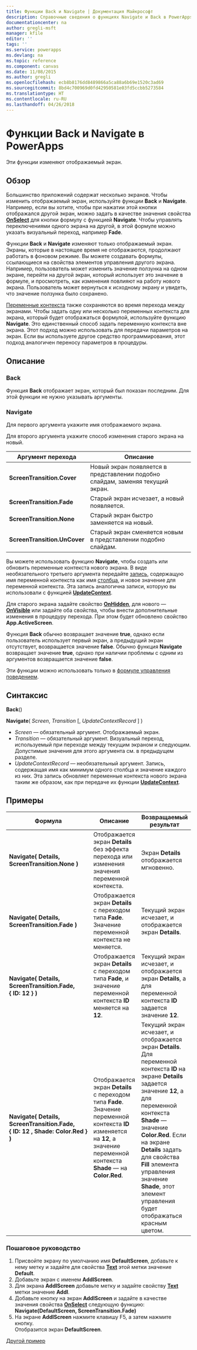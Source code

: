 ```yaml
---
title: Функции Back и Navigate | Документация Майкрософт
description: Справочные сведения о функциях Navigate и Back в PowerApps, в том числе описание синтаксиса и примеры
documentationcenter: na
author: gregli-msft
manager: kfile
editor: ''
tags: ''
ms.service: powerapps
ms.devlang: na
ms.topic: reference
ms.component: canvas
ms.date: 11/08/2015
ms.author: gregli
ms.openlocfilehash: ecb8b8176dd8489866a5ca88a6b69e1520c3ad69
ms.sourcegitcommit: 8bd4c700969d0fd42950581e03fd5ccbb5273584
ms.translationtype: HT
ms.contentlocale: ru-RU
ms.lasthandoff: 04/26/2018
---
```

# <a name="back-and-navigate-functions-in-powerapps"></a>Функции Back и Navigate в PowerApps
Эти функции изменяют отображаемый экран.

## <a name="overview"></a>Обзор
Большинство приложений содержат несколько экранов.  Чтобы изменить отображаемый экран, используйте функции **Back** и **Navigate**. Например, если вы хотите, чтобы при нажатии этой кнопки отображался другой экран, можно задать в качестве значения свойства **[OnSelect](../controls/properties-core.md)** для кнопки формулу с функцией **Navigate**. Чтобы управлять переключениями одного экрана на другой, в этой формуле можно указать визуальный переход, например **Fade**.  

Функции **Back** и **Navigate** изменяют только отображаемый экран. Экраны, которые в настоящее время не отображаются, продолжают работать в фоновом режиме. Вы можете создавать формулы, ссылающиеся на свойства элементов управления другого экрана. Например, пользователь может изменить значение ползунка на одном экране, перейти на другой экран, который использует это значение в формуле, и просмотреть, как изменения повлияют на работу нового экрана.  Пользователь может вернуться к исходному экрану и увидеть, что значение ползунка было сохранено.

[Переменные контекста](../working-with-variables.md#create-a-context-variable) также сохраняются во время перехода между экранами. Чтобы задать одну или несколько переменных контекста для экрана, который будет отображаться формулой, используйте функцию **Navigate**. Это единственный способ задать переменную контекста вне экрана. Этот подход можно использовать для передачи параметров на экран. Если вы используете другое средство программирования, этот подход аналогичен переносу параметров в процедуры.

## <a name="description"></a>Описание
### <a name="back"></a>Back
Функция **Back** отображает экран, который был показан последним. Для этой функции не нужно указывать аргументы.

### <a name="navigate"></a>Navigate
Для первого аргумента укажите имя отображаемого экрана.  

 Для второго аргумента укажите способ изменения старого экрана на новый.

| Аргумент перехода | Описание |
| --- | --- |
| **ScreenTransition.Cover** |Новый экран появляется в представлении подобно слайдам, заменяя текущий экран. |
| **ScreenTransition.Fade** |Старый экран исчезает, а новый появляется. |
| **ScreenTransition.None** |Старый экран быстро заменяется на новый. |
| **ScreenTransition.UnCover** |Старый экран сменяется новым в представлении подобно слайдам. |

Вы можете использовать функцию **Navigate**, чтобы создать или обновить переменные контекста нового экрана. В виде необязательного третьего аргумента передайте [запись](../working-with-tables.md#records), содержащую имя переменной контекста как имя [столбца](../working-with-tables.md#columns), и новое значение для переменной контекста.  Эта запись аналогична записи, которую вы использовали с функцией **[UpdateContext](function-updatecontext.md)**.

Для старого экрана задайте свойство **[OnHidden](../controls/control-screen.md)**, для нового — **[OnVisible](../controls/control-screen.md)** или задайте оба свойства, чтобы внести дополнительные изменения в процедуру перехода. При этом будет обновлено свойство **App.ActiveScreen**.

Функция **Back** обычно возвращает значение **true**, однако если пользователь использует первый экран, а предыдущий экран отсутствует, возвращается значение **false**.  Обычно функция **Navigate** возвращает значение **true**, однако при наличии проблемы с одним из аргументов возвращается значение **false**.

Эти функции можно использовать только в [формуле управления поведением](../working-with-formulas-in-depth.md).

## <a name="syntax"></a>Синтаксис
**Back**()

**Navigate**( *Screen*, *Transition* [, *UpdateContextRecord* ] )

* *Screen* — обязательный аргумент. Отображаемый экран.
* *Transition* — обязательный аргумент.  Визуальный переход, используемый при переходе между текущим экраном и следующим. Допустимые значения для этого аргумента см. в предыдущем разделе.
* *UpdateContextRecord* — необязательный аргумент.  Запись, содержащая имя как минимум одного столбца и значение каждого из них. Эта запись обновляет переменные контекста нового экрана таким же образом, как при передаче их функции **[UpdateContext](function-updatecontext.md)**.

## <a name="examples"></a>Примеры
| Формула | Описание | Возвращаемый результат |
| --- | --- | --- |
| **Navigate( Details, ScreenTransition.None )** |Отображается экран **Details** без эффекта перехода или изменения значения переменной контекста. |Экран **Details** отображается мгновенно. |
| **Navigate( Details, ScreenTransition.Fade )** |Отображается экран **Details** с переходом типа **Fade**.  Значение переменной контекста не меняется. |Текущий экран исчезает, и отображается экран **Details**. |
| **Navigate( Details, ScreenTransition.Fade, {&nbsp;ID:&nbsp;12&nbsp;} )** |Отображается экран **Details** с переходом типа **Fade**, и значение переменной контекста **ID** меняется на **12**. |Текущий экран исчезает, и отображается экран **Details**, а для переменной контекста **ID** задается значение **12**. |
| **Navigate( Details, ScreenTransition.Fade, {&nbsp;ID:&nbsp;12&nbsp;,&nbsp;Shade:&nbsp;Color.Red&nbsp;} )** |Отображается экран **Details** с переходом типа **Fade**. Значение переменной контекста **ID** изменяется на **12**, а значение переменной контекста **Shade** — на **Color.Red**. |Текущий экран исчезает, и отображается экран **Details**. Для переменной контекста **ID** на экране **Details** задается значение **12**, а для переменной контекста **Shade** — значение **Color.Red**. Если на экране **Details** задать для свойства **Fill** элемента управления значение **Shade**, этот элемент управления будет отображаться красным цветом. |

### <a name="step-by-step"></a>Пошаговое руководство
1. Присвойте экрану по умолчанию имя **DefaultScreen**, добавьте к нему метку и задайте для свойства **[Text](../controls/properties-core.md)** этой метки значение **Default**.
2. Добавьте экран с именем **AddlScreen**.
3. Для экрана **AddlScreen** добавьте метку и задайте свойству **[Text](../controls/properties-core.md)** метки значение **Addl**.
4. Добавьте кнопку на экран **AddlScreen** и задайте в качестве значения свойства **[OnSelect](../controls/properties-core.md)** следующую функцию:<br>**Navigate(DefaultScreen, ScreenTransition.Fade)**
5. На экране **AddlScreen** нажмите клавишу F5, а затем нажмите кнопку.<br>Отобразится экран **DefaultScreen**.

[Другой пример](../add-screen-context-variables.md)


